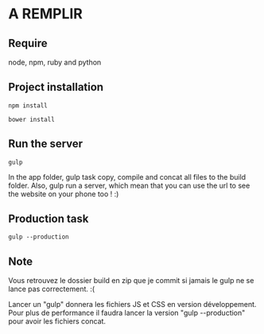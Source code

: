 A REMPLIR
=


Require
-

node, npm, ruby and python

Project installation
-


```
npm install
```
```
bower install
```


Run the server
-
```
gulp
```

In the app folder, gulp task copy, compile and concat all files to the build folder.
Also, gulp run a server, which mean that you can use the url to see the website on your phone too ! :)

Production task
-
```
gulp --production
```

Note
-

Vous retrouvez le dossier build en zip que je commit si jamais le gulp ne se lance pas correctement. :(

Lancer un "gulp" donnera les fichiers JS et CSS en version développement. Pour plus de performance il
faudra lancer la version "gulp --production" pour avoir les fichiers concat.


